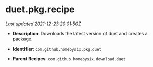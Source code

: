 # duet.pkg.recipe

_Last updated 2021-12-23 20:01:50Z_

- **Description**: Downloads the latest version of duet and creates a package.

- **Identifier**: `com.github.homebysix.pkg.duet`

- **Parent Recipes**: `com.github.homebysix.download.duet`
